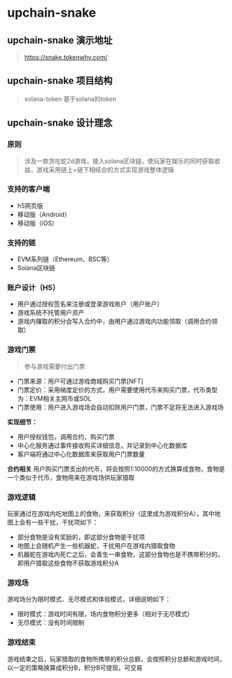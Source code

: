 # upchain-snake

## upchain-snake 演示地址
 > https://snake.tokenwhy.com/
 
## upchain-snake 项目结构
 > solana-token 基于solana的token

## upchain-snake 设计理念

 ### 原则
 > 涉及一款贪吃蛇2d游戏，接入solana区块链，使玩家在娱乐的同时获取收益，游戏采用链上+链下相结合的方式实现游戏整体逻辑

 ### 支持的客户端
 - h5网页版
 - 移动版（Android）
 - 移动版（iOS）

 ### 支持的链
 - EVM系列链（Ethereum、BSC等）
 - Solana区块链

 ### 账户设计（H5）
 - 用户通过授权签名来注册或登录游戏账户（用户账户）
 - 游戏系统不托管用户资产
 - 游戏内赚取的积分会写入合约中，由用户通过游戏内功能领取（调用合约领取）

 ### 游戏门票
 > 参与游戏需要付出门票

 - 门票来源：用户可通过游戏商城购买门票[NFT]
 - 门票定价：采用梯度定价的方式，用户需要使用代币来购买门票，代币类型为：EVM相关主网币或SOL
 - 门票使用：用户进入游戏场会自动扣除用户门票，门票不足将无法进入游戏场

 **实现细节：**
 - 用户授权钱包，调用合约，购买门票
 - 中心化服务通过事件接收购买详细信息，并记录到中心化数据库
 - 客户端将通过中心化数据库来获取用户门票数量

 **合约相关**
 用户购买门票支出的代币，将会按照1:10000的方式换算成食物，食物是一个类似于代币，食物用来在游戏场供玩家猎取

 ### 游戏逻辑
 玩家通过在游戏内吃地图上的食物，来获取积分（这里成为游戏积分A），其中地图上会有一些干扰，干扰项如下：
 - 部分食物是没有奖励的，即这部分食物是干扰项
 - 地图上会随机产生一些机器蛇，干扰用户在游戏内猎取食物
 - 机器蛇在游戏内死亡之后，会善生一串食物，这部分食物也是不携带积分的，即用户猎取这些食物不获取游戏积分A

 ### 游戏场
 游戏场分为限时模式、无尽模式和体验模式，详细说明如下：
 - 限时模式：游戏时间有限，场内食物积分更多（相对于无尽模式）
 - 无尽模式：没有时间限制

 ### 游戏结束
 游戏结束之后，玩家猎取的食物所携带的积分总额，会按照积分总额和游戏时间，以一定的策略换算成积分B，积分B可提现，可交易
